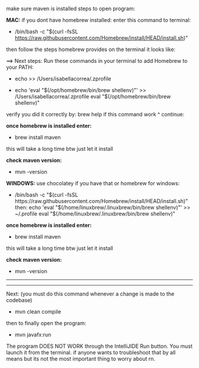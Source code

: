 make sure maven is installed
steps to open program:

****MAC:****
if you dont have homebrew installed:
enter this command to terminal:

- /bin/bash -c "$(curl -fsSL https://raw.githubusercontent.com/Homebrew/install/HEAD/install.sh)"

then follow the steps homebrew provides on the terminal
it looks like:

==> Next steps:
Run these commands in your terminal to add Homebrew to your PATH:
  
- echo >> /Users/isabellacorrea/.zprofile
  
- echo 'eval "$(/opt/homebrew/bin/brew shellenv)"' >> /Users/isabellacorrea/.zprofile
  eval "$(/opt/homebrew/bin/brew shellenv)"

verify you did it correctly by:
brew help
if this command work ^ continue:

**once homebrew is installed enter:**
- brew install maven

this will take a long time btw just let it install

**check maven version:**
- mvn -version

****WINDOWS:****
use chocolatey if you have that or
homebrew for windows:

- /bin/bash -c "$(curl -fsSL https://raw.githubusercontent.com/Homebrew/install/HEAD/install.sh)"
then:
echo 'eval "$(/home/linuxbrew/.linuxbrew/bin/brew shellenv)"' >> ~/.profile
eval "$(/home/linuxbrew/.linuxbrew/bin/brew shellenv)"

**once homebrew is installed enter:**
- brew install maven

this will take a long time btw just let it install 

**check maven version:**
- mvn -version

--------

--------
Next: (you must do this command whenever a change is made to the codebase)
- mvn clean compile

then to finally open the program:
- mvn javafx:run

The program DOES NOT WORK through the IntelliJIDE Run button.
You must launch it from the terminal.
if anyone wants to troubleshoot that by all means but its not the most important thing to worry about rn.


